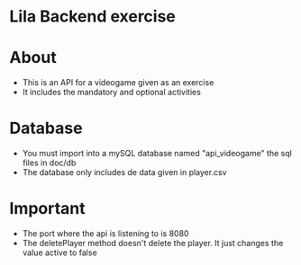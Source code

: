 # Lila Backend exercise

# About
- This is an API for a videogame given as an exercise
- It includes the mandatory and optional activities

# Database
- You must import into a mySQL database named "api_videogame" the sql files in doc/db
- The database only includes de data given in player.csv

# Important
- The port where the api is listening to is 8080
- The deletePlayer method doesn't delete the player. It just changes the value active to false

